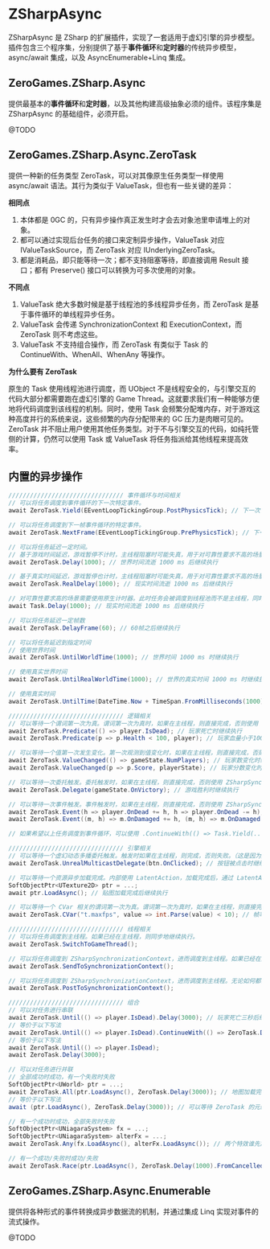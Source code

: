 # ZSharpAsync
ZSharpAsync 是 ZSharp 的扩展插件，实现了一套适用于虚幻引擎的异步模型。插件包含三个程序集，分别提供了基于**事件循环**和**定时器**的传统异步模型，async/await 集成，以及 AsyncEnumerable+Linq 集成。

## ZeroGames.ZSharp.Async
提供最基本的**事件循环**和**定时器**，以及其他构建高级抽象必须的组件。该程序集是 ZSharpAsync 的基础组件，必须开启。

@TODO

## ZeroGames.ZSharp.Async.ZeroTask
提供一种新的任务类型 ZeroTask，可以对其像原生任务类型一样使用 async/await 语法。其行为类似于 ValueTask，但也有一些关键的差异：

**相同点**

1. 本体都是 0GC 的，只有异步操作真正发生时才会去对象池里申请堆上的对象。
2. 都可以通过实现后台任务的接口来定制异步操作，ValueTask 对应 IValueTaskSource，而 ZeroTask 对应 IUnderlyingZeroTask。
3. 都是消耗品，即只能等待一次；都不支持阻塞等待，即直接调用 Result 接口；都有 Preserve() 接口可以转换为可多次使用的对象。

**不同点**

1. ValueTask 绝大多数时候是基于线程池的多线程异步任务，而 ZeroTask 是基于事件循环的单线程异步任务。
2. ValueTask 会传递 SynchronizationContext 和 ExecutionContext，而 ZeroTask 则不考虑这些。
3. ValueTask 不支持组合操作，而 ZeroTask 有类似于 Task 的 ContinueWith、WhenAll、WhenAny 等操作。

**为什么要有 ZeroTask**

原生的 Task 使用线程池进行调度，而 UObject 不是线程安全的，与引擎交互的代码大部分都需要跑在虚幻引擎的 Game Thread。这就要求我们有一种能够方便地将代码调度到该线程的机制。同时，使用 Task 会频繁分配堆内存，对于游戏这种高度并行的系统来说，这些频繁的内存分配带来的 GC 压力是肉眼可见的。
ZeroTask 并不阻止用户使用其他任务类型。对于不与引擎交互的代码，如纯托管侧的计算，仍然可以使用 Task 或 ValueTask 将任务指派给其他线程来提高效率。
## 内置的异步操作
```C#
//////////////////////////////// 事件循环与时间相关
// 可以将任务调度到事件循环的下一次特定事件。
await ZeroTask.Yield(EEventLoopTickingGroup.PostPhysicsTick); // 下一次 PostPhysicsTick 继续执行

// 可以将任务调度到下一帧事件循环的特定事件。
await ZeroTask.NextFrame(EEventLoopTickingGroup.PrePhysicsTick); // 下一帧的 PostPhysicsTick 继续执行

// 可以将任务延迟一定时间。
// 基于游戏时间延迟，游戏暂停不计时，主线程阻塞时可能失真，用于对可靠性要求不高的场景。
await ZeroTask.Delay(1000); // 世界时间流逝 1000 ms 后继续执行

// 基于真实时间延迟，游戏暂停也计时，主线程阻塞时可能失真，用于对可靠性要求不高的场景。
await ZeroTask.RealDelay(1000); // 现实时间流逝 1000 ms 后继续执行

// 对可靠性要求高的场景需要使用原生计时器。此时任务会被调度到线程池而不是主线程，同时这也是保证高精度的必要条件。
await Task.Delay(1000); // 现实时间流逝 1000 ms 后继续执行

// 可以将任务延迟一定帧数
await ZeroTask.DelayFrame(60); // 60帧之后继续执行

// 可以将任务延迟到指定时间
// 使用世界时间
await ZeroTask.UntilWorldTime(1000); // 世界时间 1000 ms 时继续执行

// 使用真实世界时间
await ZeroTask.UntilRealWorldTime(1000); // 世界的真实时间 1000 ms 时继续执行

// 使用真实时间
await ZeroTask.UntilTime(DateTime.Now + TimeSpan.FromMilliseconds(1000)); // 真实时间 1000 ms 后继续执行

//////////////////////////////// 逻辑相关
// 可以等待一个谓词第一次为真。谓词第一次为真时，如果在主线程，则直接完成，否则使用 ZSharpSynchronizationContext 调度到主线程。
await ZeroTask.Predicate(() => player.IsDead); // 玩家死亡时继续执行
await ZeroTask.Predicate(p => p.Health < 100, player); // 玩家血量小于100时继续执行

// 可以等待一个值第一次发生变化。第一次观测到值变化时，如果在主线程，则直接完成，否则使用 ZSharpSynchronizationContext 调度到主线程。
await ZeroTask.ValueChanged(() => gameState.NumPlayers); // 玩家数变化时继续执行
await ZeroTask.ValueChanged(p => p.Score, playerState); // 玩家分数变化时继续执行

// 可以等待一次委托触发。委托触发时，如果在主线程，则直接完成，否则使用 ZSharpSynchronizationContext 调度到主线程。
await ZeroTask.Delegate(gameState.OnVictory); // 游戏胜利时继续执行

// 可以等待一次事件触发。事件触发时，如果在主线程，则直接完成，否则使用 ZSharpSynchronizationContext 调度到主线程。
await ZeroTask.Event(h => player.OnDead += h, h => player.OnDead -= h); // 玩家死亡时继续执行
await ZeroTask.Event((m, h) => m.OnDamaged += h, (m, h) => m.OnDamaged -= h, monster); // 怪物被攻击时继续执行

// 如果希望以上任务调度到事件循环，可以使用 .ContinueWith(() => Task.Yield(...))。

//////////////////////////////// 引擎相关
// 可以等待一个虚幻动态多播委托触发。触发时如果在主线程，则完成，否则失败。（这是因为虚幻的动态委托是非线程安全的）
await ZeroTask.UnrealMulticastDelegate(btn.OnClicked); // 按钮被点击时继续执行

// 可以等待一个资源异步加载完成。内部使用 LatentAction，加载完成后，通过 LatentActionManager 调度到主线程。
SoftObjectPtr<UTexture2D> ptr = ...;
await ptr.LoadAsync(); // 贴图加载完成后继续执行

// 可以等待一个 CVar 相关的谓词第一次为真。谓词第一次为真时，如果在主线程，则直接完成，否则使用 ZSharpSynchronizationContext 调度到主线程。
await ZeroTask.CVar("t.maxfps", value => int.Parse(value) < 10); // 帧率小于10时继续执行

//////////////////////////////// 线程相关
// 可以将任务调度到主线程。如果已经在主线程，则同步地继续执行。
await ZeroTask.SwitchToGameThread();

// 可以将任务调度到 ZSharpSynchronizationContext，进而调度到主线程。如果已经在主线程，则同步地继续执行。
await ZeroTask.SendToSynchronizationContext();

// 可以将任务调度到 ZSharpSynchronizationContext，进而调度到主线程。无论如何都会异步执行。
await ZeroTask.PostToSynchronizationContext();

//////////////////////////////// 组合
// 可以对任务进行串联
await ZeroTask.Until(() => player.IsDead).Delay(3000); // 玩家死亡三秒后继续执行
// 等价于以下写法
await ZeroTask.Until(() => player.IsDead).ContinueWith(() => ZeroTask.Delay(3000));
// 等价于以下写法
await ZeroTask.Until(() => player.IsDead);
await ZeroTask.Delay(3000);

// 可以对任务进行并联
// 全部成功时成功，有一个失败时失败
SoftObjectPtr<UWorld> ptr = ...;
await ZeroTask.All(ptr.LoadAsync(), ZeroTask.Delay(3000)); // 地图加载完成且超过三秒后继续执行，常用于 Loading 图保底覆盖时间
// 等价于以下写法
await (ptr.LoadAsync(), ZeroTask.Delay(3000)); // 可以等待 ZeroTask 的元组

// 有一个成功时成功，全部失败时失败
SoftObjectPtr<UNiagaraSystem> fx = ...;
SoftObjectPtr<UNiagaraSystem> alterFx = ...;
await ZeroTask.Any(fx.LoadAsync(), alterFx.LoadAsync()); // 两个特效谁先加载完就用谁

// 有一个成功/失败时成功/失败
await ZeroTask.Race(ptr.LoadAsync(), ZeroTask.Delay(1000).FromCancelled()); // 地图在一秒内加载完成继续执行，否则超时失败

```

## ZeroGames.ZSharp.Async.Enumerable
提供将各种形式的事件转换成异步数据流的机制，并通过集成 Linq 实现对事件的流式操作。

@TODO


